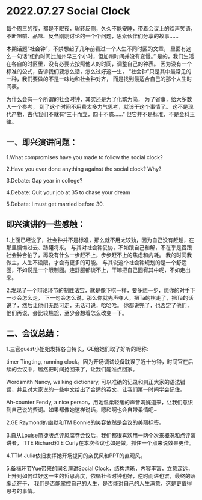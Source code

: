 # 2022.07.27 Social Clock

每个周三的夜，都是不眠夜，辗转反侧，久久不能安睡，带着会议上的欢声笑语，
不断咀嚼、品味、反刍刚刚讨论的一个个问题，思索伙伴们分享的故事……

本期话题“社会钟”，不禁想起了几年前看过一个人生不同时区的文章，
里面有这么一句话“纽约时间比加州早三个小时，但加州时间并没有变慢。”
是的，我们生活在各自的时区里，没有必要去按照他人的时间，调整自己的钟表。
因为没有一个标准的公式，告诉我们要怎么活，怎么过好这一生，
“社会钟”只是其中最常见的一种，我们要做的不是一味地和社会钟对齐，
而是找到最适合自己的那个人生时间表。

为什么会有一个所谓的社会时钟，其实还是为了化繁为简，
为了省事，给大多数人一个参考，
到了这个时间不用费太多力气思考，就该干这个事情了。
这不是现代产物，古代我们不就有“三十而立，四十不惑……”
但它并不是标准，不是金科玉律。

## 一、即兴演讲问题：

1.What compromises have you made to follow the social clock?

2.Have you ever done anything against the social clock? Why?

3.Debate: Gap year in college?

4.Debate: Quit your job at 35 to chase your dream

5.Debate: I must get married before 30.

## 即兴演讲的一些感触：

1.上面已经说了，社会钟并不是标准，那么就不用太较劲，因为自己没有赶趟，在那里懊悔过去、踌躇将来。
与其对社会钟妥协，不如跟自己和解，不在乎是否跟社会钟合拍了，再没有什么一步赶不上，步步赶不上的焦虑和内耗。
我的时间我做主，人生不设限，才会有更多的可能。
与其说这个社会钟规划的是一个舒适圈，不如说是一个限制圈。连舒服都谈不上，干嘛把自己圈宥其中呢，不如走出来。

2.发现了一个辩论环节的制胜法宝，就是像下棋一样，要多想一步，想你的对手下一步会怎么走，
下一句会怎么说，那么你就先声夺人，把Ta的棋走了，把Ta的话说了，然后让他们无路可走，无话可说，哈哈哈。
你都说完了，也否定了他们，他们再说，会比较尴尬，至少会想着怎么改变一下。

## 二、会议总结：

1.三官guest小姐姐发挥各自特长，GE给她们取了好听的昵称:

timer Tingting, running clock，因为开场调试设备耽误了近十分钟，时间官在后续的会议中，居然把时间抢回来了，让我们能准点回家。

Wordsmith Nancy, walking dictionary, 可以准确的记录和纠正大家的语法错误，并且对大家说的一些中文给出了合适的英文，让我们第一时间学会记住。

Ah-counter Fendy, a nice person，用她温柔轻缓的声音娓娓道来，让我们意识到自己说的赘词。如果都像她这样说话，嗯和啊也会自带柔情吧~

2.GE Raymond的幽默和TM Bonnie的笑容依然是会议的美丽标签。

3.自从Louise简捷版点评风席卷会议后，我们都很喜欢用一两个次来概况和点评演讲者，
TTE Richard和IE Curly在本次会议也如是做，抓住一个点来说效果更佳。

4.TTM Julia依旧发挥她开场提问的亲民风和PPT的直观风。

5.备稿环节Yue带来的同名演讲Social Clock，结构清晰，内容丰富，立意深远，
上升到如何过好这一生的哲思高度，依循社会时钟也好，逆时而进也罢，最终的落脚点在于，
我们是否能掌控自己的人生，是否能对自己的人生满意，这是更值得思考的事情。
